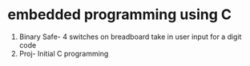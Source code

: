 # embedded programming using C

1. Binary Safe- 4 switches on breadboard take in user input for a digit code
2. Proj- Initial C programming
